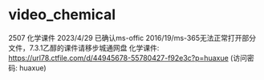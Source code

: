# video_chemical
2507
化学课件
2023/4/29
已确认ms-offic 2016/19/ms-365无法正常打开部分文件，7.3.1乙醇的课件请移步城通网盘
化学课件: https://url78.ctfile.com/d/44945678-55780427-f92e3c?p=huaxue (访问密码: huaxue)
